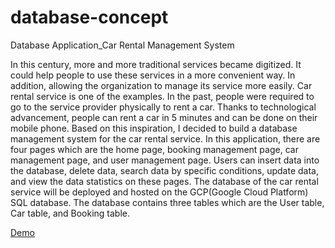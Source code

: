 # database-concept
Database Application_Car Rental Management System

In this century, more and more traditional services became digitized. It could help people to use these services in a more convenient way. In addition, allowing the organization to manage its service more easily. Car rental service is one of the examples. In the past, people were required to go to the service provider physically to rent a car. Thanks to technological advancement, people can rent a car in 5 minutes and can be done on their mobile phone. Based on this inspiration, I decided to build a database management system for the car rental service. In this application, there are four pages which are the home page, booking management page, car management page, and user management page. Users can insert data into the database, delete data, search data by specific conditions, update data, and view the data statistics on these pages. The database of the car rental service will be deployed and hosted on the GCP(Google Cloud Platform) SQL database. The database contains three tables which are the User table, Car table, and Booking table.

[Demo](https://youtu.be/kR-KSfR6-uc)
